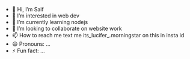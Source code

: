 - 👋 Hi, I’m Saif
- 👀 I’m interested in web dev 
- 🌱 I’m currently learning  nodejs
- 💞️ I’m looking to collaborate on website work
- 📫 How to reach me text me its_lucifer_.morningstar on this in insta id
- 😄 Pronouns: ...
- ⚡ Fun fact: ...

<!---
Saifmalik2004/Saifmalik2004 is a ✨ special ✨ repository because its `README.md` (this file) appears on your GitHub profile.
You can click the Preview link to take a look at your changes.
--->
